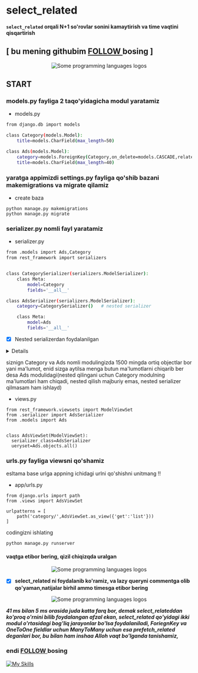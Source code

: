 # select_related
**`select_related` orqali N+1 so'rovlar sonini kamaytirish va time vaqtini qisqartirish**

##  [  bu mening githubim [FOLLOW ](https://pages.github.com/)  bosing  ]

<p align="center">
<img src="https://github.com/fayzullohblog/test/blob/main/media/select_related/photo_2023-12-06_20-27-40.jpg" alt="Some programming languages logos">
</p>


## START

### models.py fayliga 2 taqo'yidagicha modul yaratamiz
* models.py
```sh
from django.db import models

class Category(models.Model):
    title=models.CharField(max_length=50)

class Ads(models.Model):
    category=models.ForeignKey(Category,on_delete=models.CASCADE,related_name='category')
    title=models.CharField(max_length=40)
  ```

### yaratga appimizdi settings.py fayliga qo'shib bazani makemigrations va migrate qilamiz
* create baza
```
python manage.py makemigrations
python manage.py migrate
```


### serializer.py nomli fayl yaratamiz

* serializer.py
```sh
from .models import Ads,Category
from rest_framework import serializers


class CategorySerializer(serializers.ModelSerializer):
    class Meta:
        model=Category
        fields='__all__'

class AdsSerializer(serializers.ModelSerializer):
    category=CategorySerializer()   # nested serializer 

    class Meta:
        model=Ads
        fields='__all__'
```
- [x] Nested serializerdan foydalanilgan




<details>

## <summary> select_related-dan qachon foydalanamiz </summary>

* metodini ishlatish orqali, birinchi (asosiy) model bilan bog'liq bo'lgan qo'shimcha (foreign key orqali) model obyektlarini olish uchun bitta so'rov yaratiladi.

* Agar bitta asosiy modelni olishda kerak bo'lgan barcha ma'lumotlar birinchi so'rovda olinishi mumkin bo'lsa, select_related metodini ishlatish samarali bo'ladi.

* Ammo, qo'shimcha modelning ko'plab qatorlari (misol uchun, bir asosiy model bilan 1-ko'plab qatorlari) uchun bu usul ma'lumotlar olishni optimallashtirmaydi.

* select_related asosiy model va undagi bog'liq bo'lgan qo'shimcha model o'rtasidagi bog'lovni (JOIN) ishlatadi va bitta so'rov orqali ma'lumotlarni olishga imkon beradi.

</details>

siznign Category va Ads nomli modulingizda 1500 mingda ortiq objectlar bor yani ma'lumot, enid sizga aytilsa menga butun ma'lumotlarni chiqarib ber desa Ads modulidagi(nested qilingani uchun Category modulning ma'lumotlari ham chiqadi, nested qilish majburiy emas, nested serializer qilmasam ham ishlayd)


* views.py

```
from rest_framework.viewsets import ModelViewSet
from .serializer import AdsSerializer
from .models import Ads


class AdsViewSet(ModelViewSet):
  serializer_class=AdsSerializer
  ueryset=Ads.objects.all()
```

### urls.py fayliga viewsni qo'shamiz 
esltama base urlga appning ichidagi urlni qo'shishni unitmang !!

* app/urls.py
```
from django.urls import path
from .views import AdsViewSet

urlpatterns = [
    path('category/',AdsViewSet.as_view({'get':'list'}))
]
```

codingizni ishlating
```
python manage.py runserver
```
#### vaqtga etibor bering, qizil chiqizqda uralgan
<p align="center">
<img src="https://github.com/fayzullohblog/test/blob/main/media/select_related/photo_2023-12-06_20-27-40.jpg" alt="Some programming languages logos">
</p>


- [x]  **select_related ni foydalanib ko'ramiz, va lazy queryni commentga olib qo'yaman,natijalar birhil ammo timesga etibor bering**

<p align="center">
<img src="https://github.com/fayzullohblog/test/blob/main/media/prefetch_related/photo_2023-12-06_20-28-18.jpg" alt="Some programming languages logos">
</p>

***41 ms bilan 5 ms orasida juda katta farq bor, demak select_relateddan ko'proq o'rnini bilib foydalangan afzal ekan, select_related qo'yidagi ikki modul o'rtasidagi bog'liq jarayonlar bo'lsa foydalaniladi, ForiegnKey va OneToOne fieldlar uchun ManyToMany uchun esa prefetch_related deganlari bor, bu bilan ham inshaa Alloh vaqt bo'lganda tanishamiz,***

### endi [FOLLOW ](https://pages.github.com/)  bosing 




[![My Skills](https://skillicons.dev/icons?i=python,django,postgresql,git,aws,html,css)](https://skillicons.dev)
